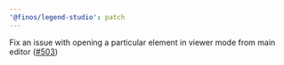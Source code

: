 ```yaml
---
'@finos/legend-studio': patch
---
```


Fix an issue with opening a particular element in viewer mode from main editor ([#503](https://github.com/finos/legend-studio/issues/503))
